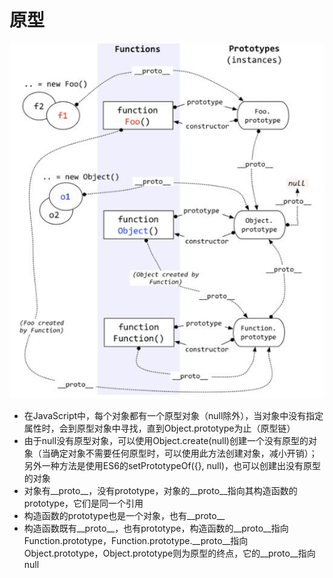# 原型

![图示](https://github.com/15992033543/notes/raw/master/img/prototype.jpg)

* 在JavaScript中，每个对象都有一个原型对象（null除外），当对象中没有指定属性时，会到原型对象中寻找，直到Object.prototype为止（原型链）
* 由于null没有原型对象，可以使用Object.create(null)创建一个没有原型的对象（当确定对象不需要任何原型时，可以使用此方法创建对象，减小开销）；另外一种方法是使用ES6的setPrototypeOf({}, null)，也可以创建出没有原型的对象
* 对象有__proto__，没有prototype，对象的__proto__指向其构造函数的prototype，它们是同一个引用
* 构造函数的prototype也是一个对象，也有__proto__
* 构造函数既有__proto__，也有prototype，构造函数的__proto__指向Function.prototype，Function.prototype.__proto__指向Object.prototype，Object.prototype则为原型的终点，它的__proto__指向null